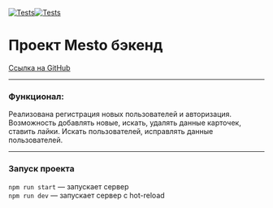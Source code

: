 [![Tests](../../actions/workflows/tests-13-sprint.yml/badge.svg)](../../actions/workflows/tests-13-sprint.yml)[![Tests](../../actions/workflows/tests-14-sprint.yml/badge.svg)](../../actions/workflows/tests-14-sprint.yml)

# Проект Mesto бэкенд

[Ссылка на GitHub](https://github.com/Nameless501/express-mesto-gha)

___

### Функционал: 

Реализована регистрация новых пользователей и авторизация. Возможность добавлять новые, искать, удалять данные карточек, ставить лайки. Искать пользователей, исправлять данные пользователей.

___

### Запуск проекта

`npm run start` — запускает сервер   
`npm run dev` — запускает сервер с hot-reload
